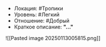 - Локация: #Тропики
- Уровень: #Легкий 
- Отношение: #Добрый 
- Краткое описание: **"..."**

![[Pasted image 20250113005815.png]]